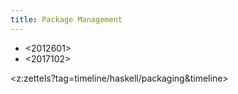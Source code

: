 ```yaml
---
title: Package Management
---
```


* <2012601>
* <2017102>

<z:zettels?tag=timeline/haskell/packaging&timeline>